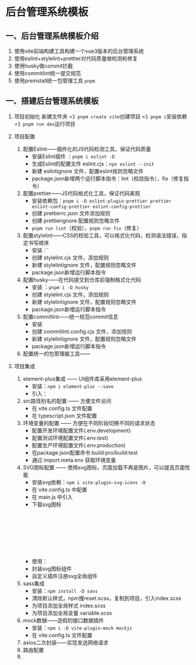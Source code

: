 # 后台管理系统模板
## 一、后台管理系统模板介绍
   1. 使用vite前端构建工具构建一个vue3版本的后台管理系统
   2. 使用eslint+stylelint+prettier对代码质量做检测和修复
   3. 使用husky做commit拦截
   4. 使用commitlint统一提交规范
   5. 使用preinstall统一包管理工具 `pnpm`
## 一、搭建后台管理系统模板
   1. 项目初始化
      新建文件夹 =》`pnpm create vite`创建项目 =》`pnpm i`安装依赖 =》`pnpm run dev`运行项目

   2. 项目配置
      1. 配置Eslint——插件化的JS代码检测工具，保证代码质量
         - 安装Eslint插件 ：`pnpm i eslint -D`
         - 生成Eslint的配置文件 eslint.cjs：`npx eslint --init`
         - 新建 eslintignore 文件，配置eslint规则忽略文件
         - package.json新增两个运行脚本指令：lint（校验指令），fix（修复指令）
      2. 配置prettier——JS代码格式化工具，保证代码美观
         - 安装依赖包：`pnpm i -D eslint-plugin-prettier prettier eslint-config-prettier eslint-config-prettier`
         - 创建 prettierrc.json 文件添加规则
         - 创建 prettierignore 配置规则忽略文件
         - `pnpm run lint`（校验），`pnpm run fix`（修复）
      3. 配置stylelint——CSS的校验工具，可以格式化代码，检测语法错误，指定书写顺序
         - 安装 :``
         - 创建 stylelint.cjs 文件，添加规则
         - 新建 stylelintignore 文件，配置规则忽略文件
         - package.json新增运行脚本指令
      4. 配置husky——在代码提交到仓库前强制格式化代码
         - 安装 ：`pnpm i -D husky`
         - 创建 stylelint.cjs 文件，添加规则
         - 新建 stylelintignore 文件，配置规则忽略文件
         - package.json新增运行脚本指令
      5. 配置commitlint——统一规范commit信息
         - 安装 
         - 创建 commitlint.config.cjs 文件，添加规则
         - 新建 stylelintignore 文件，配置规则忽略文件
         - package.json新增运行脚本指令
      6. 配置统一的包管理器工具——


   3. 项目集成
      1. element-plus集成 —— UI组件库采用element-plus
         - 安装：`npm i element-plus --save`
         - 引入：
      2. src路径别名的配置 —— 方便文件访问
         - 在 vite.config.ts 文件配置
         - 在 typescript.json 文件配置
      3. 环境变量的配置 —— 方便在不同阶段切换不同的请求状态
         - 配置开发环境配置文件(.env.development)
         - 配置测试环境配置文件(.env.test)
         - 配置生产环境配置文件(.env.production)
         - 在package.json配置命令:build:pro/build:test
         - 通过 import.meta.env 获取环境变量
      4. SVG图标配置 —— 使用svg图标，页面加载不再是图片，可以提高页面性能
         - 安装svg依赖：`npm i vite-plugin-svg-icons -D`
         - 在 vite.config.ts 中配置
         - 在 main.js 中引入
         - 下载svg图标
         - 使用： <svg style="设置图标大小"><use xlink:href="#icon-图标名字" fill="设置图标颜色" ></use></svg>
         - 封装svg图标组件
         - 自定义插件注册svg全局组件
      5. sass集成
         - 安装：`npm install -D sass`
         - 清除默认样式，npm搜reset.scss，复制到项目，引入index.scss
         - 为项目添加全局样式 index.scss
         - 为项目添加全局变量 variable.scss
      6. mock数据——造假的接口数据插件
         - 安装：`npm i -D vite-plugin-mock mockjs`
         - 在 vite.config.ts 文件配置
      7. axios二次封装——实现发送网络请求
      8. 路由配置
      9. 

